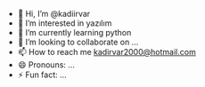 - 👋 Hi, I’m @kadiirvar
- 👀 I’m interested in yazılım
- 🌱 I’m currently learning python
- 💞️ I’m looking to collaborate on ...
- 📫 How to reach me kadirvar2000@hotmail.com
- 😄 Pronouns: ...
- ⚡ Fun fact: ...

<!---
kadiirvar/kadiirvar is a ✨ special ✨ repository because its `README.md` (this file) appears on your GitHub profile.
You can click the Preview link to take a look at your changes.
--->
